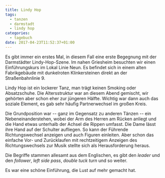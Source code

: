 ```yaml
---
title: Lindy Hop
tags: 
  - tanzen
  - darmstadt
  - lindy hop
categories:
  - tagebuch
date: 2017-04-23T11:52:37+01:00
---
```


Es gibt immer ein erstes Mal, in diesem Fall eine erste Begegnung mit der Darmstädter Lindy-Hop-Szene. Im nahen Griesheim besuchten wir einen Einführungskurs im Lokal Linie Neun. Es befindet sich in einem alten Fabrikgebäude mit dunkelroten Klinkersteinen direkt an der Straßenbahnlinie 9. 

Lindy Hop ist ein lockerer Tanz, man trägt keinen Smoking oder Absatzschuhe. Die Altersstruktur war an diesem Abend gemischt, wir gehörten aber schon eher zur jüngeren Hälfte. Wichtig war dann auch das soziale Element, es gab sehr häufig Partnerwechsel im großen Kreis. 

Die Grundposition war -- ganz im Gegensatz zu anderen Tänzen -- ein Nebeneinanderstehen, wobei der Arm des Herren am Rücken anliegt und die Hand etwas unterhalb der Achsel die Rippen umfasst. Die Dame lässt ihre Hand auf der Schulter aufliegen. So kann der Führende Richtungswechsel anzeigen und auch Figuren einleiten. Aber schon das einfache Vor- und Zurücklaufen mit rechtzeitigem Anzeigen des Richtungswechsels zur Musik stellte sich als Herausforderung heraus. 

Die Begriffe stammen allesamt aus dem Englischen, es gibt den _leader_ und den _follower_, _left side pass_, _double tuck turn_ und so weiter. 

Es war eine schöne Einführung, die Lust auf mehr gemacht hat. 